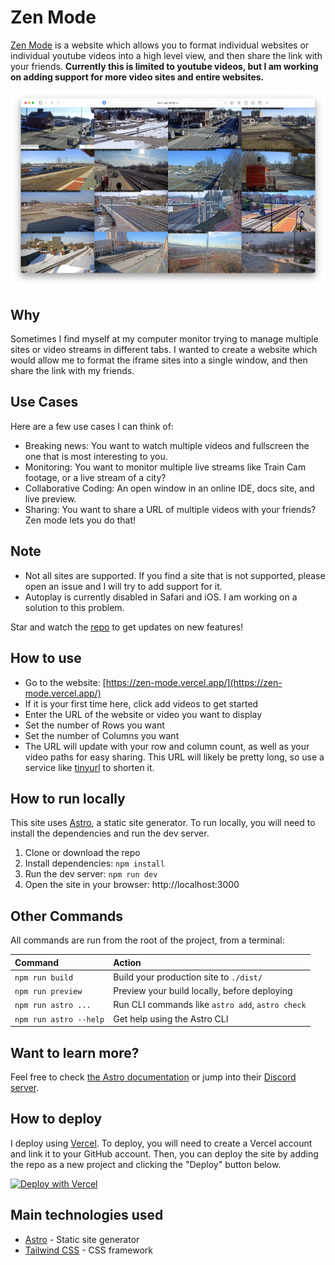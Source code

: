 # Zen Mode

[Zen Mode](https://zen-mode.vercel.app/) is a website which allows you to format individual websites or individual youtube videos into a high level view, and then share the link with your friends. **Currently this is limited to youtube videos, but I am working on adding support for more video sites and entire websites.**

![Screenshot of Zen Mode](public/screenshot.png)

## Why

Sometimes I find myself at my computer monitor trying to manage multiple sites or video streams in different tabs. I wanted to create a website which would allow me to format the iframe sites into a single window, and then share the link with my friends.

## Use Cases

Here are a few use cases I can think of:

- Breaking news: You want to watch multiple videos and fullscreen the one that is most interesting to you.
- Monitoring: You want to monitor multiple live streams like Train Cam footage, or a live stream of a city? 
- Collaborative Coding: An open window in an online IDE, docs site, and live preview.
- Sharing: You want to share a URL of multiple videos with your friends? Zen mode lets you do that!

## Note

- Not all sites are supported. If you find a site that is not supported, please open an issue and I will try to add support for it.
- Autoplay is currently disabled in Safari and iOS. I am working on a solution to this problem.

Star and watch the [repo]() to get updates on new features!

## How to use

- Go to the website: [https://zen-mode.vercel.app/](https://zen-mode.vercel.app/)
- If it is your first time here, click add videos to get started
- Enter the URL of the website or video you want to display
- Set the number of Rows you want
- Set the number of Columns you want
- The URL will update with your row and column count, as well as your video paths for easy sharing. This URL will likely be pretty long, so use a service like [tinyurl](https://tinyurl.com/) to shorten it.

## How to run locally

This site uses [Astro](https://astro.build), a static site generator. To run locally, you will need to install the dependencies and run the dev server.

1. Clone or download the repo
2. Install dependencies: `npm install`
3. Run the dev server: `npm run dev`
4. Open the site in your browser: http://localhost:3000

## Other Commands

All commands are run from the root of the project, from a terminal:

| Command                | Action                                           |
| :--------------------- | :----------------------------------------------- |
| `npm run build`        | Build your production site to `./dist/`          |
| `npm run preview`      | Preview your build locally, before deploying     |
| `npm run astro ...`    | Run CLI commands like `astro add`, `astro check` |
| `npm run astro --help` | Get help using the Astro CLI                     |

## Want to learn more?

Feel free to check [the Astro documentation](https://docs.astro.build) or jump into their [Discord server](https://astro.build/chat).

## How to deploy

I deploy using [Vercel](https://vercel.com/). To deploy, you will need to create a Vercel account and link it to your GitHub account. Then, you can deploy the site by adding the repo as a new project and clicking the "Deploy" button below.

[![Deploy with Vercel](https://vercel.com/button)](https://vercel.com/import/project?template=)

## Main technologies used

- [Astro](https://astro.build) - Static site generator
- [Tailwind CSS](https://tailwindcss.com/) - CSS framework
